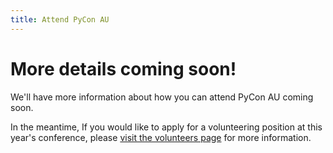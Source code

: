 ```yaml
---
title: Attend PyCon AU
---
```


# More details coming soon!

We'll have more information about how you can attend PyCon AU coming soon.

In the meantime, If you would like to apply for a volunteering position at this year's conference, please [visit the volunteers page](/attend/volunteer) for more information.